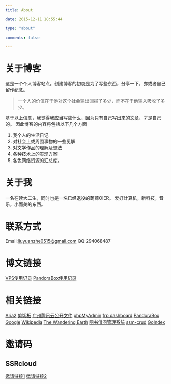 ```yaml
---
title: About

date: 2015-12-11 18:55:44

type: "about"

comments: false

---
```

# 关于博客
这是一个个人博客站点。创建博客的初衷是为了写些东西，分享一下，亦或者自己留作纪念。

>  一个人的价值在于他对这个社会输出回报了多少，而不在于他输入吸收了多少。

基于以上信念，我觉得我应当写些什么，因为只有自己写出来的文章，才是自己的。
因此博客的内容将包括以下几个方面

1.  我个人的生活日记
2.  对社会上或周围事物的一些见解
3.  对文学作品的理解及想法
4.  各种技术上的实现方案
5.  各色网络资源的汇总库。

# 关于我
一名在读大二生，同时也是一名已经退役的蒟蒻OIER。
爱好计算机，新科技，音乐，小而美的东西。

# 联系方式
Email:liuyuanzhe0515@gmail.com
QQ:294068487

# 博文链接
[VPS使用记录](/2019/04/15/vps使用记录/)
[PandoraBox使用记录](/2019/11/17/PandoraBox使用记录/)

# 相关链接
[Aria2](/aria2/)
[剪切板](/note/)
[广州腾讯云公开文件](https://static.home999.cc)
[phpMyAdmin](https://static.home999.cc/phpMyAdmin/)
[frp dashboard](http://home999.cc:7500/)
[PandoraBox](http://newk2p.home999.cc:8080/)
[Google](https://jp.lyz05.workers.dev/-----https://www.google.com/)
[Wikipedia](https://jp.lyz05.workers.dev/-----https://zh.wikipedia.org/wiki/Wikipedia:%E9%A6%96%E9%A1%B5)
[The Wandering Earth](http://tomcat.home999.cc/phase-04-implementation-003-javaWeb/)
[图书借阅管理系统](http://tomcat.home999.cc/book/)
[ssm-crud](http://tomcat.home999.cc/ssm-crud/)
[GoIndex](https://gd.lyz05.workers.dev/)
<!-- [ZHBIT OJ](http://oj.home999.cc:8080/) -->
<!-- [eTest](https://home999.cc:8086/) -->

# 邀请码
## SSRcloud
[邀请链接1](https://stephanie6251dsaszd.xyz/auth/register?code=57MC)
[邀请链接2](https://stephanie6251dsaszd.xyz/#/auth/register?code=57MC)
